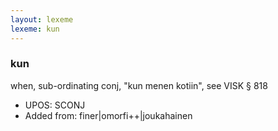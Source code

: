 ```yaml
---
layout: lexeme
lexeme: kun
---
```


###  kun

when, sub-ordinating conj, "kun menen kotiin", see VISK § 818
* UPOS:  SCONJ
* Added from:  finer|omorfi++|joukahainen

